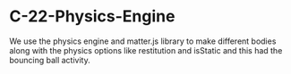# C-22-Physics-Engine
We use the physics engine and matter.js library to make different bodies along with the physics options like restitution and isStatic and this had the bouncing ball activity.
